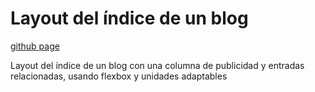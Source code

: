 # Layout del índice de un blog

[github page](https://fabianfv.github.io/00---Layout-de-un-blog-con-publicidad---version-Flex/)

Layout del índice de un blog con una columna de publicidad y entradas relacionadas, usando flexbox y unidades adaptables
